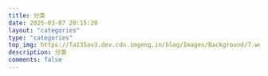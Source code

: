 ```yaml
---
title: 分类
date: 2025-03-07 20:15:20
layout: "categories"
type: "categories"
top_img: https://fa135av3.dev.cdn.imgeng.in/blog/Images/Background/7.webp
description: 分类
comments: false
---
```

